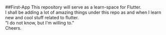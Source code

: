 ##First-App
This repository will serve as a learn-space for Flutter.  
I shall be adding a lot of amazing things under this repo as and when I learn new and cool
stuff related to flutter.  
"I do not know, but I'm willing to."  
Cheers.
